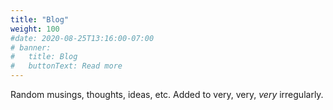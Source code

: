 ```yaml
---
title: "Blog"
weight: 100
#date: 2020-08-25T13:16:00-07:00
# banner:
#   title: Blog
#   buttonText: Read more
---
```


Random musings, thoughts, ideas, etc.  Added to very, very, _very_ irregularly.
